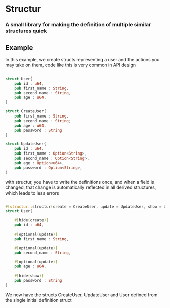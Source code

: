 # Structur

### A small library for making the definition of multiple similar structures quick

## Example

In this example, we create structs representing a user and the actions you may take on them,
code like this is very common in API design

```rust 

struct User{
    pub id : u64,
    pub first_name : String,
    pub second_name : String,
    pub age : u64,
}

struct CreateUser{
    pub first_name : String,
    pub second_name : String;
    pub age : u64,
    pub password : String
}

struct UpdateUser{
    pub id : u64,
    pub first_name : Option<String>,
    pub second_name : Option<String>,
    pub age : Option<u64>,
    pub password : Option<String>,
}

```

with structur, you have to write the definitions once, and when a field is changed,
that change is automatically reflected in all derived structures, which leads to less errors

```rust

#[structur::structur(create = CreateUser, update = UpdateUser, show = User)]
struct User{

    #[hide(create)]
    pub id : u64,

    #[optional(update)]
    pub first_name : String,

    #[optional(update)]
    pub second_name : String,

    #[optional(update)]
    pub age : u64,

    #[hide(show)]
    pub password : String
}
```

We now have the structs CreateUser, UpdateUser and User defined from the single initial definition struct

